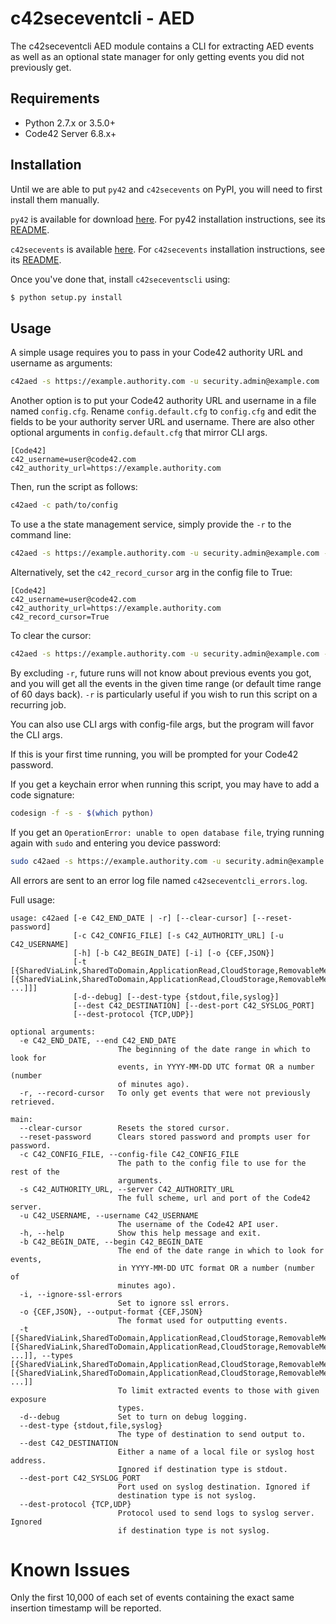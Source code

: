 # c42seceventcli - AED

The c42seceventcli AED module contains a CLI for extracting AED events as well as an optional state manager
for only getting events you did not previously get.

## Requirements

- Python 2.7.x or 3.5.0+
- Code42 Server 6.8.x+

## Installation
Until we are able to put `py42` and `c42secevents` on PyPI, you will need to first install them manually.

`py42` is available for download [here](https://confluence.corp.code42.com/pages/viewpage.action?pageId=61767969#py42%E2%80%93Code42PythonSDK-Downloads).
For py42 installation instructions, see its [README](https://stash.corp.code42.com/projects/SH/repos/lib_c42_python_sdk/browse/README.md).

`c42secevents` is available [here](https://confluence.corp.code42.com/display/LS/Security+Event+Extractor+-+Python).
For `c42secevents` installation instructions, see its [README](https://stash.corp.code42.com/projects/INT/repos/security-event-extractor/browse/README.md).

Once you've done that, install `c42seceventscli` using:

```bash
$ python setup.py install
```

## Usage

A simple usage requires you to pass in your Code42 authority URL and username as arguments:

```bash
c42aed -s https://example.authority.com -u security.admin@example.com
```
        
Another option is to put your Code42 authority URL and username in a file named `config.cfg`. 
Rename `config.default.cfg` to `config.cfg` and edit the fields to be your
authority server URL and username.
There are also other optional arguments in `config.default.cfg` that mirror CLI args.

```buildoutcfg
[Code42]
c42_username=user@code42.com
c42_authority_url=https://example.authority.com
```

Then, run the script as follows:

```bash
c42aed -c path/to/config
```

To use a the state management service, simply provide the `-r` to the command line:

```bash
c42aed -s https://example.authority.com -u security.admin@example.com -r
```

Alternatively, set the `c42_record_cursor` arg in the config file to True:

```buildoutcfg
[Code42]
c42_username=user@code42.com
c42_authority_url=https://example.authority.com
c42_record_cursor=True
```

To clear the cursor:

```bash
c42aed -s https://example.authority.com -u security.admin@example.com -r --clear-cursor
```

By excluding `-r`, future runs will not know about previous events you got, and 
you will get all the events in the given time range (or default time range of 60 days back). 
`-r` is particularly useful if you wish to run this script on a recurring job.


You can also use CLI args with config-file args, but the program will favor the CLI args.

If this is your first time running, you will be prompted for your Code42 password.

If you get a keychain error when running this script, you may have to add a code signature:

```bash
codesign -f -s - $(which python)
```

If you get an `OperationError: unable to open database file`, trying running again with `sudo` and entering you device password:

```bash
sudo c42aed -s https://example.authority.com -u security.admin@example.com
``` 

All errors are sent to an error log file named `c42seceventcli_errors.log`.


Full usage:

```
usage: c42aed [-e C42_END_DATE | -r] [--clear-cursor] [--reset-password]
              [-c C42_CONFIG_FILE] [-s C42_AUTHORITY_URL] [-u C42_USERNAME]
              [-h] [-b C42_BEGIN_DATE] [-i] [-o {CEF,JSON}]
              [-t [{SharedViaLink,SharedToDomain,ApplicationRead,CloudStorage,RemovableMedia,IsPublic} [{SharedViaLink,SharedToDomain,ApplicationRead,CloudStorage,RemovableMedia,IsPublic} ...]]]
              [-d--debug] [--dest-type {stdout,file,syslog}]
              [--dest C42_DESTINATION] [--dest-port C42_SYSLOG_PORT]
              [--dest-protocol {TCP,UDP}]

optional arguments:
  -e C42_END_DATE, --end C42_END_DATE
                        The beginning of the date range in which to look for
                        events, in YYYY-MM-DD UTC format OR a number (number
                        of minutes ago).
  -r, --record-cursor   To only get events that were not previously retrieved.

main:
  --clear-cursor        Resets the stored cursor.
  --reset-password      Clears stored password and prompts user for password.
  -c C42_CONFIG_FILE, --config-file C42_CONFIG_FILE
                        The path to the config file to use for the rest of the
                        arguments.
  -s C42_AUTHORITY_URL, --server C42_AUTHORITY_URL
                        The full scheme, url and port of the Code42 server.
  -u C42_USERNAME, --username C42_USERNAME
                        The username of the Code42 API user.
  -h, --help            Show this help message and exit.
  -b C42_BEGIN_DATE, --begin C42_BEGIN_DATE
                        The end of the date range in which to look for events,
                        in YYYY-MM-DD UTC format OR a number (number of
                        minutes ago).
  -i, --ignore-ssl-errors
                        Set to ignore ssl errors.
  -o {CEF,JSON}, --output-format {CEF,JSON}
                        The format used for outputting events.
  -t [{SharedViaLink,SharedToDomain,ApplicationRead,CloudStorage,RemovableMedia,IsPublic} [{SharedViaLink,SharedToDomain,ApplicationRead,CloudStorage,RemovableMedia,IsPublic} ...]], --types [{SharedViaLink,SharedToDomain,ApplicationRead,CloudStorage,RemovableMedia,IsPublic} [{SharedViaLink,SharedToDomain,ApplicationRead,CloudStorage,RemovableMedia,IsPublic} ...]]
                        To limit extracted events to those with given exposure
                        types.
  -d--debug             Set to turn on debug logging.
  --dest-type {stdout,file,syslog}
                        The type of destination to send output to.
  --dest C42_DESTINATION
                        Either a name of a local file or syslog host address.
                        Ignored if destination type is stdout.
  --dest-port C42_SYSLOG_PORT
                        Port used on syslog destination. Ignored if
                        destination type is not syslog.
  --dest-protocol {TCP,UDP}
                        Protocol used to send logs to syslog server. Ignored
                        if destination type is not syslog.
```

# Known Issues

Only the first 10,000 of each set of events containing the exact same insertion timestamp will be reported.
